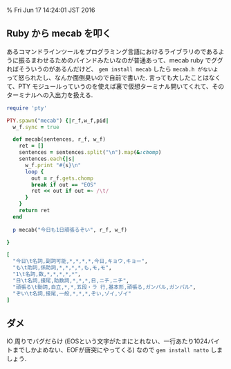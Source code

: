 % Fri Jun 17 14:24:01 JST 2016

## Ruby から mecab を叩く

あるコマンドラインツールをプログラミング言語におけるライブラリのであるように振るまわせるためのバインドみたいなのが普通あって、mecab ruby でググればそういうのがあるんだけど、 `gem install mecab` したら `mecab.h がないよ` って怒られたし、なんか面倒臭いので自前で書いた. 言っても大したことはなくて、PTY モジュールっていうのを使えば裏で仮想ターミナル開いてくれて、そのターミナルへの入出力を扱える.

```ruby
require 'pty'

PTY.spawn("mecab") {|r_f,w_f,pid|
  w_f.sync = true

  def mecab(sentences, r_f, w_f)
    ret = []
    sentences = sentences.split("\n").map(&:chomp)
    sentences.each{|s|
      w_f.print "#{s}\n"
      loop {
        out = r_f.gets.chomp
        break if out == "EOS"
        ret << out if out =~ /\t/
      }
    }
    return ret
  end
    
  p mecab("今日も1日頑張るぞい", r_f, w_f)

}
```

```ruby
[
  "今日\t名詞,副詞可能,*,*,*,*,今日,キョウ,キョー",
  "も\t助詞,係助詞,*,*,*,*,も,モ,モ",
  "1\t名詞,数,*,*,*,*,*",
  "日\t名詞,接尾,助数詞,*,*,*,日,ニチ,ニチ",
  "頑張る\t動詞,自立,*,*,五段・ラ 行,基本形,頑張る,ガンバル,ガンバル",
  "ぞい\t名詞,接尾,一般,*,*,*,ぞい,ゾイ,ゾイ"
]
```

## ダメ

IO 周りでバグだらけ (EOSという文字がたまにとれない、一行あたり1024バイトまでしかよめない、EOFが唐突にやってくる) なので
`gem install natto`
しましょう.

